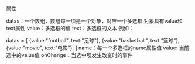 属性

datas：一个数组，数组每一项是一个对象，对应一个多选框
对象具有value和text属性
value：多选框的值
text：多选框的文本
例如：

datas = [
    {value:"football", text:"足球"},
    {value:"basketball", text:"篮球"},
    {value:"movie", text:"电影"},
]
name：每一个多选框的name属性值
value: 当前选中的value值
onChange：当选中项发生改变时的事件